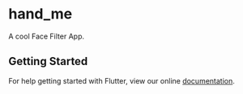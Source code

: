 # hand_me

A cool Face Filter App.

## Getting Started

For help getting started with Flutter, view our online
[documentation](https://flutter.io/).
